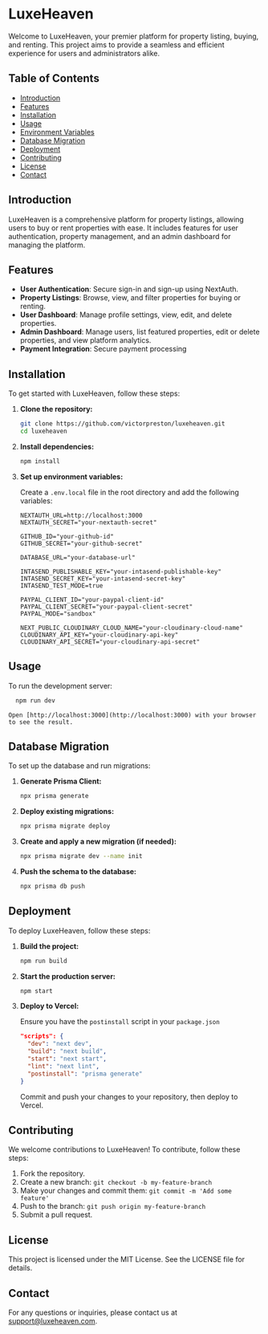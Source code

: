 # LuxeHeaven

Welcome to LuxeHeaven, your premier platform for property listing, buying, and renting. This project aims to provide a seamless and efficient experience for users and administrators alike.

## Table of Contents

- [Introduction](#introduction)
- [Features](#features)
- [Installation](#installation)
- [Usage](#usage)
- [Environment Variables](#environment-variables)
- [Database Migration](#database-migration)
- [Deployment](#deployment)
- [Contributing](#contributing)
- [License](#license)
- [Contact](#contact)

## Introduction

LuxeHeaven is a comprehensive platform for property listings, allowing users to buy or rent properties with ease. It includes features for user authentication, property management, and an admin dashboard for managing the platform.

## Features

- **User Authentication**: Secure sign-in and sign-up using NextAuth.
- **Property Listings**: Browse, view, and filter properties for buying or renting.
- **User Dashboard**: Manage profile settings, view, edit, and delete properties.
- **Admin Dashboard**: Manage users, list featured properties, edit or delete properties, and view platform analytics.
- **Payment Integration**: Secure payment processing

## Installation

To get started with LuxeHeaven, follow these steps:

1. **Clone the repository:**

    ```bash
    git clone https://github.com/victorpreston/luxeheaven.git
    cd luxeheaven
    ```

2. **Install dependencies:**

    ```bash
    npm install
    ```

3. **Set up environment variables:**

    Create a `.env.local` file in the root directory and add the following variables:

    ```properties
    NEXTAUTH_URL=http://localhost:3000
    NEXTAUTH_SECRET="your-nextauth-secret"

    GITHUB_ID="your-github-id"
    GITHUB_SECRET="your-github-secret"

    DATABASE_URL="your-database-url"

    INTASEND_PUBLISHABLE_KEY="your-intasend-publishable-key"
    INTASEND_SECRET_KEY="your-intasend-secret-key"
    INTASEND_TEST_MODE=true

    PAYPAL_CLIENT_ID="your-paypal-client-id"
    PAYPAL_CLIENT_SECRET="your-paypal-client-secret"
    PAYPAL_MODE="sandbox"

    NEXT_PUBLIC_CLOUDINARY_CLOUD_NAME="your-cloudinary-cloud-name"
    CLOUDINARY_API_KEY="your-cloudinary-api-key"
    CLOUDINARY_API_SECRET="your-cloudinary-api-secret"
    ```

## Usage

To run the development server:

```bash
  npm run dev
```
```
Open [http://localhost:3000](http://localhost:3000) with your browser to see the result.
```


## Database Migration

To set up the database and run migrations:

1. **Generate Prisma Client:**

    ```bash
    npx prisma generate
    ```

2. **Deploy existing migrations:**

    ```bash
    npx prisma migrate deploy
    ```

3. **Create and apply a new migration (if needed):**

    ```bash
    npx prisma migrate dev --name init
    ```

4. **Push the schema to the database:**

    ```bash
    npx prisma db push
    ```

## Deployment

To deploy LuxeHeaven, follow these steps:

1. **Build the project:**

    ```bash
    npm run build
    ```

2. **Start the production server:**

    ```bash
    npm start
    ```

3. **Deploy to Vercel:**

    Ensure you have the `postinstall` script in your `package.json`

    ```json
    "scripts": {
      "dev": "next dev",
      "build": "next build",
      "start": "next start",
      "lint": "next lint",
      "postinstall": "prisma generate"
    }
    ```

    Commit and push your changes to your repository, then deploy to Vercel.

## Contributing

We welcome contributions to LuxeHeaven! To contribute, follow these steps:

1. Fork the repository.
2. Create a new branch: `git checkout -b my-feature-branch`
3. Make your changes and commit them: `git commit -m 'Add some feature'`
4. Push to the branch: `git push origin my-feature-branch`
5. Submit a pull request.

## License

This project is licensed under the MIT License. See the LICENSE file for details.

## Contact

For any questions or inquiries, please contact us at support@luxeheaven.com.